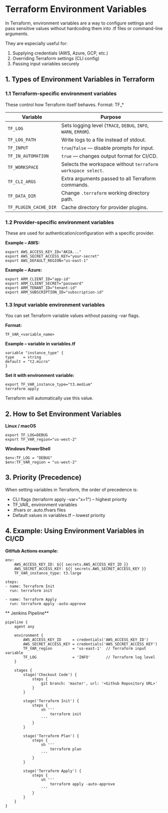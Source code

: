 # Terraform Environment Variables

In Terraform, environment variables are a way to configure settings and pass sensitive values without hardcoding them into .tf files or command-line arguments.

They are especially useful for:

1. Supplying credentials (AWS, Azure, GCP, etc.)
2. Overriding Terraform settings (CLI config)
3. Passing input variables securely


## 1. Types of Environment Variables in Terraform

### 1.1 Terraform-specific environment variables

These control how Terraform itself behaves.
Format: TF_*

| Variable              | Purpose                                                         |
| --------------------- | --------------------------------------------------------------- |
| `TF_LOG`              | Sets logging level (`TRACE`, `DEBUG`, `INFO`, `WARN`, `ERROR`). |
| `TF_LOG_PATH`         | Write logs to a file instead of stdout.                         |
| `TF_INPUT`            | `true`/`false` — disable prompts for input.                     |
| `TF_IN_AUTOMATION`    | `true` — changes output format for CI/CD.                       |
| `TF_WORKSPACE`        | Selects the workspace without `terraform workspace select`.     |
| `TF_CLI_ARGS`         | Extra arguments passed to all Terraform commands.               |
| `TF_DATA_DIR`         | Change `.terraform` working directory path.                     |
| `TF_PLUGIN_CACHE_DIR` | Cache directory for provider plugins.                           |


### 1.2 Provider-specific environment variables
These are used for authentication/configuration with a specific provider.

**Example – AWS:**

    export AWS_ACCESS_KEY_ID="AKIA..."
    export AWS_SECRET_ACCESS_KEY="your-secret"
    export AWS_DEFAULT_REGION="us-east-1"

**Example – Azure:**

    export ARM_CLIENT_ID="app-id"
    export ARM_CLIENT_SECRET="password"
    export ARM_TENANT_ID="tenant-id"
    export ARM_SUBSCRIPTION_ID="subscription-id"

### 1.3 Input variable environment variables
You can set Terraform variable values without passing -var flags.

**Format:**

    TF_VAR_<variable_name>

**Example – variable in variables.tf**

    variable "instance_type" {
    type    = string
    default = "t2.micro"
    }

**Set it with environment variable:**

    export TF_VAR_instance_type="t3.medium"
    terraform apply

Terraform will automatically use this value.


## 2. How to Set Environment Variables

**Linux / macOS**

    export TF_LOG=DEBUG
    export TF_VAR_region="us-west-2"

**Windows PowerShell** 

    $env:TF_LOG = "DEBUG"
    $env:TF_VAR_region = "us-west-2"

## 3. Priority (Precedence)

When setting variables in Terraform, the order of precedence is:

- CLI flags (terraform apply -var="x=1") – highest priority
- TF_VAR_ environment variables
- .tfvars or .auto.tfvars files
- Default values in variables.tf – lowest priority

## 4. Example: Using Environment Variables in CI/CD

**GitHub Actions example:**

    env:
        AWS_ACCESS_KEY_ID: ${{ secrets.AWS_ACCESS_KEY_ID }}
        AWS_SECRET_ACCESS_KEY: ${{ secrets.AWS_SECRET_ACCESS_KEY }}
        TF_VAR_instance_type: t3.large

    steps:
    - name: Terraform Init
      run: terraform init

    - name: Terraform Apply
      run: terraform apply -auto-approve

** Jenkins Pipeline**

    pipeline {
        agent any

        environment {
            AWS_ACCESS_KEY_ID     = credentials('AWS_ACCESS_KEY_ID')
            AWS_SECRET_ACCESS_KEY = credentials('AWS_SECRET_ACCESS_KEY')
            TF_VAR_region         = 'us-east-1'  // Terraform input variable
            TF_LOG                = 'INFO'       // Terraform log level
        }

        stages {
            stage('Checkout Code') {
                steps {
                    git branch: 'master', url: '<Github Repository URL>'
                }
            }

            stage('Terraform Init') {
                steps {
                    sh '''
                        terraform init
                    '''
                }
            }

            stage('Terraform Plan') {
                steps {
                    sh '''
                        terraform plan
                    '''
                }
            }

            stage('Terraform Apply') {
                steps {
                    sh '''
                        terraform apply -auto-approve
                    '''
                }
            }
        }
    }
